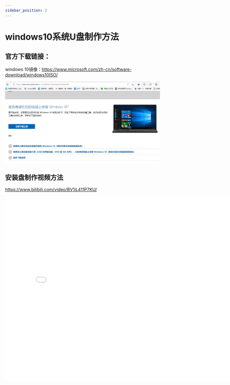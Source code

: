 ```yaml
---
sidebar_position: 2
---
```


# windows10系统U盘制作方法

## 官方下载链接：
windows 10镜像：https://www.microsoft.com/zh-cn/software-download/windows10ISO/

![windows10](../img/windows10.jpg "windows10镜像下载")

## 安装盘制作视频方法
https://www.bilibili.com/video/BV1iL411P7KU/
<iframe src="//player.bilibili.com/player.html?aid=467320796&bvid=BV1iL411P7KU&cid=551040834&page=1" scrolling="no" width="800px" height="600px" border="0" frameborder="no" framespacing="0" allowfullscreen="true"> </iframe>



